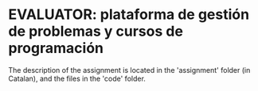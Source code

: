# EVALUATOR: plataforma de gestión de problemas y cursos de programación

The description of the assignment is located in the 'assignment' folder (in Catalan), and the files in the 'code' folder.
